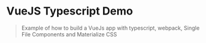 # VueJS Typescript Demo

> Example of how to build a VueJs app with typescript, webpack, Single File Components and Materialize CSS





